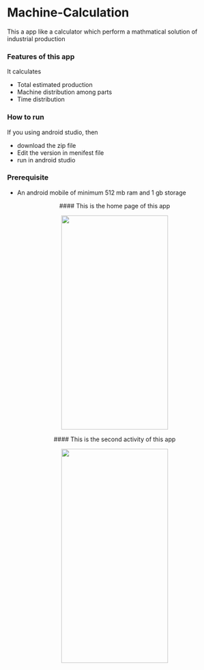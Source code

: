 # Machine-Calculation

This a app like a calculator which perform a mathmatical solution of industrial production

### Features of this app 

It calculates 
* Total estimated production
* Machine distribution among parts
* Time distribution

### How to run 

If you using android studio, then 
* download the zip file
* Edit the version in menifest file
* run in android studio

### Prerequisite 
* An android mobile of minimum 512 mb ram and 1 gb storage
<p align = "center">
#### This is the home page of this app </p>
<p align = "center">
  <img src="https://user-images.githubusercontent.com/61360727/97668299-d8905700-1aab-11eb-8614-e1b06128f3f4.jpg" data-canonical-       src="https://gyazo.com/eb5c5741b6a9a16c692170a41a49c858.png" width="250" height="500" />

<p align ="center">
#### This is the second activity of this app </p>
<p align = "center">
  <img src="https://user-images.githubusercontent.com/61360727/97668465-391f9400-1aac-11eb-805d-595b6bf75a4e.jpg" data-canonical-src="https://gyazo.com/eb5c5741b6a9a16c692170a41a49c858.png" width="250" height="500" />

